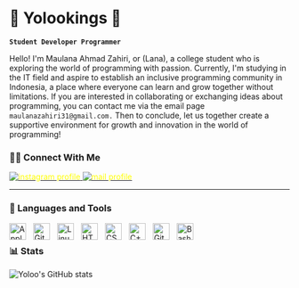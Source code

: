 # 👑 Yolookings 👑

**`Student Developer Programmer`**

Hello! I'm Maulana Ahmad Zahiri, or (Lana), a college student who is exploring the world of programming with passion. Currently, I'm studying in the IT field and aspire to establish an inclusive programming community in Indonesia, a place where everyone can learn and grow together without limitations. If you are interested in collaborating or exchanging ideas about programming, you can contact me via the email page ``maulanazahiri31@gmail.com.`` Then to conclude, let us together create a supportive environment for growth and innovation in the world of programming!


### 🤝🏻 Connect With Me

<p align="left">
   <a href="https://www.instagram.com/maulanazahiri/?next=%2F&hl=id"><img alt="instagram profile" title="Follow my instagram" src="https://img.shields.io/badge/-@maulanazahiri-E4405F?style=flat&logo=Instagram&logocolor=%23E05D44&label=Follow!&logo=video&logoColor=white&style=for-the-badge&labelColor=DAA520" style="color: yellow;"/> </a> 
   <a href="https://gmail.com/maulanazahiri31@gmail.com/?next=%2F&hl=id"><img alt="mail profile" title="send your text" src="https://img.shields.io/badge/-maulanazahiri31@gmail.com-D14836?style=flat&logo=Gmail&logoColor=white" style="color: yellow;"/> </a> 
   
</p>


---


### 🧰 Languages and Tools

<img align="left" alt="Apple" width="30px" style="padding-right:10px;" src="https://cdn.jsdelivr.net/gh/devicons/devicon/icons/apple/apple-original.svg" />
<img align="left" alt="Git" width="30px" style="padding-right:10px;" src="https://cdn.jsdelivr.net/gh/devicons/devicon/icons/git/git-original.svg" />
<img align="left" alt="Linux" width="30px" style="padding-right:10px;" src="https://cdn.jsdelivr.net/gh/devicons/devicon/icons/linux/linux-original.svg" />
<img align="left" alt="HTML" width="30px" style="padding-right:10px;" src="https://cdn.jsdelivr.net/gh/devicons/devicon/icons/html5/html5-plain.svg" />
<img align="left" alt="CSS" width="30px" style="padding-right:10px;" src="https://cdn.jsdelivr.net/gh/devicons/devicon/icons/css3/css3-plain.svg" />
<img align="left" alt="C++" width="30px" style="padding-right:10px;" src="https://cdn.jsdelivr.net/gh/devicons/devicon/icons/cplusplus/cplusplus-line.svg" />
<img align="left" alt="GitHub" width="30px" style="padding-right:10px;" src="https://cdn.jsdelivr.net/gh/devicons/devicon/icons/github/github-original.svg" />
<img align="left" alt="Bash" width="30px" style="padding-right:10px;" src="https://cdn.jsdelivr.net/gh/devicons/devicon/icons/bash/bash-original.svg" />
<br />


### 📊 Stats

![Yoloo's GitHub stats](https://github-readme-stats.vercel.app/api?username=yolookings&show_icons=true&theme=gruvbox)


